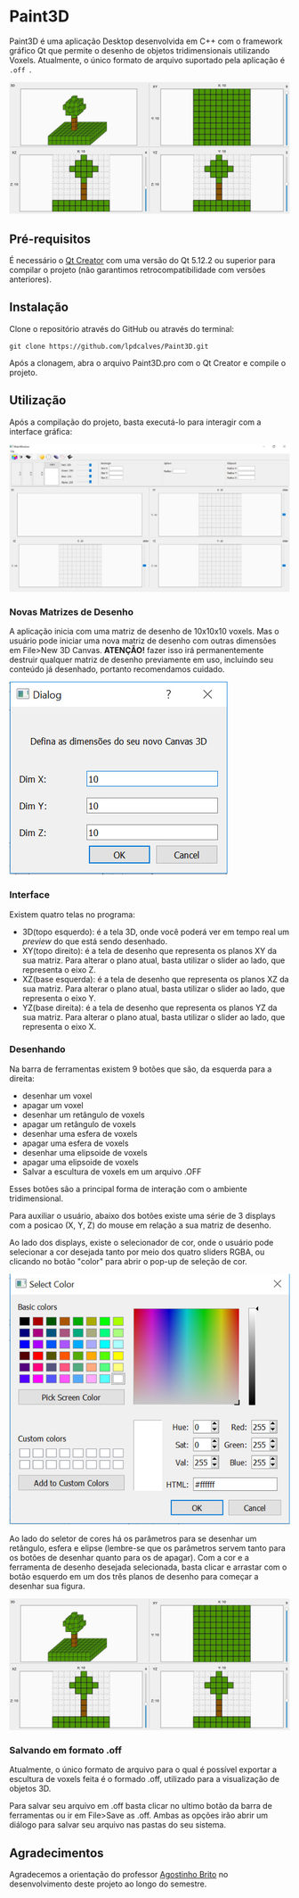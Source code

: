 # Paint3D

Paint3D é uma aplicação Desktop desenvolvida em C++ com o framework gráfico Qt que permite o desenho de objetos tridimensionais utilizando Voxels. Atualmente, o único formato de arquivo suportado pela aplicação é `.off `.

![Drawing Example](/img/Paint3dminecraftexample.jpeg?raw=true "Exemplo de Desenho")

## Pré-requisitos

É necessário o [Qt Creator](https://www.qt.io/download) com uma versão do Qt 5.12.2 ou superior para compilar o projeto (não garantimos retrocompatibilidade com versões anteriores).

## Instalação

Clone o repositório através do GitHub ou através do terminal:
```git
git clone https://github.com/lpdcalves/Paint3D.git
```

Após a clonagem, abra o arquivo Paint3D.pro com o Qt Creator e compile o projeto.

## Utilização

Após a compilação do projeto, basta executá-lo para interagir com a interface gráfica:

![Interface](/img/Paint3dprogram.jpeg?raw=true "Interface")

### Novas Matrizes de Desenho

A aplicação inicia com uma matriz de desenho de 10x10x10 voxels. Mas o usuário pode iniciar uma nova matriz de desenho com outras dimensões em File>New 3D Canvas. **ATENÇÃO!** fazer isso irá permanentemente destruir qualquer matriz de desenho previamente em uso, incluindo seu conteúdo já desenhado, portanto recomendamos cuidado.

![Novo Canvas](/img/Paint3dnewcanvas.jpeg?raw=true "Nova Matriz de Desenho")

### Interface

Existem quatro telas no programa: 
+ 3D(topo esquerdo): é a tela 3D, onde você poderá ver em tempo real um _preview_ do que está sendo desenhado.
+ XY(topo direito): é a tela de desenho que representa os planos XY da sua matriz. Para alterar o plano atual, basta utilizar o slider ao lado, que representa o eixo Z.
+ XZ(base esquerda): é a tela de desenho que representa os planos XZ da sua matriz. Para alterar o plano atual, basta utilizar o slider ao lado, que representa o eixo Y.
+ YZ(base direita): é a tela de desenho que representa os planos YZ da sua matriz. Para alterar o plano atual, basta utilizar o slider ao lado, que representa o eixo X.


### Desenhando

Na barra de ferramentas existem 9 botões que são, da esquerda para a direita:

+ desenhar um voxel
+ apagar um voxel
+ desenhar um retângulo de voxels
+ apagar um retângulo de voxels 
+ desenhar uma esfera de voxels 
+ apagar uma esfera de voxels
+ desenhar uma elipsoide de voxels
+ apagar uma elipsoide de voxels
+ Salvar a escultura de voxels em um arquivo .OFF

Esses botões são a principal forma de interação com o ambiente tridimensional.

Para auxiliar o usuário, abaixo dos botões existe uma série de 3 displays com a posicao (X, Y, Z) do mouse em relação a sua matriz de desenho.

Ao lado dos displays, existe o selecionador de cor, onde o usuário pode selecionar a cor desejada tanto por meio dos quatro sliders RGBA, ou clicando no botão "color" para abrir o pop-up de seleção de cor.

![Color Picker](/img/Paint3dcolorpicker.jpeg?raw=true "Selecionador de Cor")

Ao lado do seletor de cores há os parâmetros para se desenhar um retângulo, esfera e elipse (lembre-se que os parâmetros servem tanto para os botões de desenhar quanto para os de apagar).
Com a cor e a ferramenta de desenho desejada selecionada, basta clicar e arrastar com o botão esquerdo em um dos três planos de desenho para começar a desenhar sua figura.

![Drawing Example](/img/Paint3dminecraftexample.jpeg?raw=true "Exemplo de Desenho")

### Salvando em formato .off

Atualmente, o único formato de arquivo para o qual é possível exportar a escultura de voxels feita é o formado .off, utilizado para a visualização de objetos 3D.

Para salvar seu arquivo em .off basta clicar no ultimo botão da barra de ferramentas ou ir em File>Save as .off. Ambas as opções irão abrir um diálogo para salvar seu arquivo nas pastas do seu sistema.


## Agradecimentos

Agradecemos a orientação do professor [Agostinho Brito](https://agostinhobritojr.github.io/) no desenvolvimento deste projeto ao longo do semestre.

